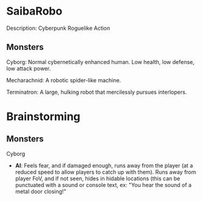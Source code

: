 # SaibaRobo
Description: Cyberpunk Roguelike Action

## Monsters
Cyborg: Normal cybernetically enhanced human. Low health, low defense, low attack power.

Mecharachnid: A robotic spider-like machine.

Terminatron: A large, hulking robot that mercilessly pursues interlopers.

# Brainstorming

## Monsters
Cyborg
* **AI**: Feels fear, and if damaged enough, runs away from the player (at a reduced speed to allow players to catch up with them). Runs away from player FoV, and if not seen, hides in hidable locations (this can be punctuated with a sound or console text, ex: "You hear the sound of a metal door closing!"
